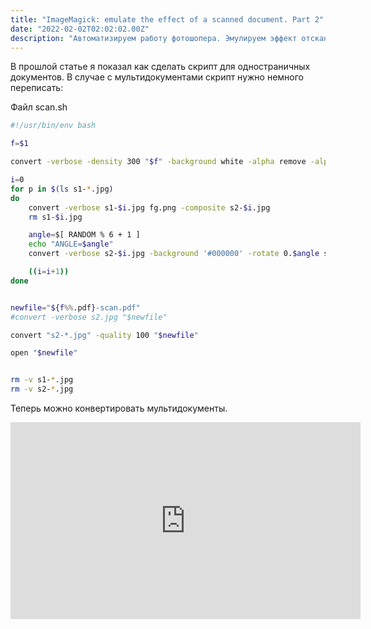 ```yaml
---
title: "ImageMagick: emulate the effect of a scanned document. Part 2"
date: "2022-02-02T02:02:02.00Z"
description: "Автоматизируем работу фотошопера. Эмулируем эффект отсканированного PDF документа"
---
```


В прошлой статье я показал как сделать скрипт для одностраничных документов.
В случае с мультидокументами скрипт нужно немного переписать:

Файл scan.sh

```bash
#!/usr/bin/env bash

f=$1

convert -verbose -density 300 "$f" -background white -alpha remove -alpha off  -quality 100 -type Grayscale s1-%01d.jpg

i=0
for p in $(ls s1-*.jpg)
do
    convert -verbose s1-$i.jpg fg.png -composite s2-$i.jpg
    rm s1-$i.jpg

    angle=$[ RANDOM % 6 + 1 ]
    echo "ANGLE=$angle"
    convert -verbose s2-$i.jpg -background '#000000' -rotate 0.$angle s2-$i.jpg

    ((i=i+1))
done


newfile="${f%%.pdf}-scan.pdf"
#convert -verbose s2.jpg "$newfile"

convert "s2-*.jpg" -quality 100 "$newfile"

open "$newfile"


rm -v s1-*.jpg
rm -v s2-*.jpg
```

Теперь можно конвертировать мультидокументы.


<iframe width="560" height="315" src="https://www.youtube.com/embed/eRowSRtjQls" title="YouTube video player" frameborder="0" allow="accelerometer; autoplay; clipboard-write; encrypted-media; gyroscope; picture-in-picture" allowfullscreen></iframe>



